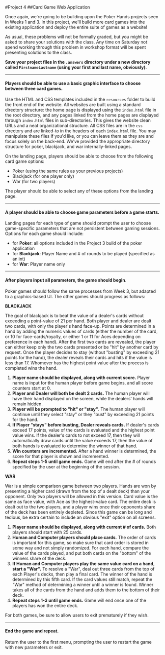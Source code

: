 #Project 4
##Card Game Web Application

Once again, we're going to be building upon the Poker Hands projects seen in Weeks 1 and 3. In this project, we'll build more card games into the existing application and deploy the entire suite of games as a website!

As usual, these problems will not be formally graded, but you might be asked to share your solutions with the class. Any time on Saturday not spend working through this problem in workshop format will be spent presenting solutions to the class.

**Save your project files in the `.answers` directory under a new directory called `FirstnameLastname` (using your first and last name, obviously).**


-------------

#### Players should be able to use a basic graphic interface to choose between three card games.

Use the HTML and CSS templates included in the `resources` folder to build the front end of the website. All websites are built using a standard directory structure: the home page is displayed using the `index.html` file in the root directory, and any pages linked from the home pages are displayed through `index.html` files in sub-directories. This gives the website clean URLs and a neat organizational structure. All CSS files are in the `css` directory and are linked-to in the headers of each `index.html` file. You may manipulate these files if you'd like, or you can leave them as they are and focus solely on the back-end. We've provided the appropriate directory structure for poker, blackjack, and war internally-linked pages.

On the landing page, players should be able to choose from the following card game options:

- Poker (using the same rules as your previous projects)
- Blackjack (for one player only)
- War (for two players)

The player should be able to select any of these options from the landing page.

-------------

#### A player should be able to choose game parameters before a game starts.

Landing pages for each type of game should prompt the user to choose game-specific parameters that are not persistent between gaming sessions. Options for each game should include:
- for **Poker**: all options included in the Project 3 build of the poker application
- for **Blackjack**: Player Name and # of rounds to be played (specified as an int)
- for **War**: Player name only


-------------

#### After players input all parameters, the game should begin.

Poker games should follow the same processes from Week 3, but adapted to a graphics-based UI. The other games should progress as follows:

**BLACKJACK**

The goal of blackjack is to beat the value of a dealer's cards without exceeding a point-value of 21 per hand. Both player and dealer are dealt two cards, with only the player's hand face-up. Points are determined in a hand by adding the numeric values of cards (either the number of the card, or 10 for face-cards/royalty, or either 1 or 11 for Aces depending on preference in each hand). After the first two cards are revealed, the player can either keep only the two cards presented or be "hit" by another card by request. Once the player decides to stay (without "busting" by exceeding 21 points for the hand), the dealer reveals their cards and hits if the value is less than 17. Whomever has the highest point value after the process is completed wins the hand.

1. **Player name should be displayed, along with current score.** Player name is input for the human player before game begins, and all score counters start at 0.
2. **Player and Dealer will both be dealt 2 cards.** The human player will have their hand displayed on the screen, while the dealers' hands will remain hidden.
5. **Player will be prompted to "hit" or "stay"**. The human player will continue until they select "stay" or they "bust" by exceeding 21 points for the hand.
6. **If Player "stays" before busting, Dealer reveals cards.** If dealer's cards exceed 17 points, value of the cards is evaluated and the highest point value wins. If the dealer's cards to not exceed 17, then they will automatically draw cards until the value exceeds 17, then the value of both hands is evaluated to determine the winner of that hand.
7. **Win counters are incremented.** After a hand winner is determined, the score for that player is shown and incremented.
9. **Repeat steps 1-5 until game ends.** Game will end after the # of rounds specified by the user at the beginning of the session.


**WAR**

War is a simple comparison game between two players. Hands are won by presenting a higher card (drawn from the top of a dealt deck) than your opponent. Only two players will be allowed in this version. Card value is the same as face value, with Ace as the highest-value card. The entire deck is dealt out to the two players, and a player wins once their opponents share of the deck has been entirely depleted. Since this game can be long and tedious, be extra certain to include an obvious "exit" option on all screens.

1. **Player name should be displayed, along with current # of cards.** Both players should start with 25 cards.
2. **Human and Computer players should place cards.** The order of cards is important for this game, so make sure that card order is stored in some way and not simply randomized. For each hand, compare the value of the cards played, and put both cards on the "bottom" of the winners share of the deck.
3. **If Human and Computer players play the same value card on a hand, start a "War".** To resolve a "War", deal out three cards from the top of each Player's decks, then play a final card. The winner of the hand is determined by this fifth card. If the card values still match, repeat the "War" method of determining a winner until a winner is found. Winner takes all of the cards from the hand and adds them to the bottom of their deck.
4. **Repeat steps 1-3 until game ends.** Game will end once one of the players has won the entire deck.

For both games, be sure to allow users to exit prematurely if they wish.

-------------

#### End the game and repeat.

Return the user to the first menu, prompting the user to restart the game with new parameters or exit.






